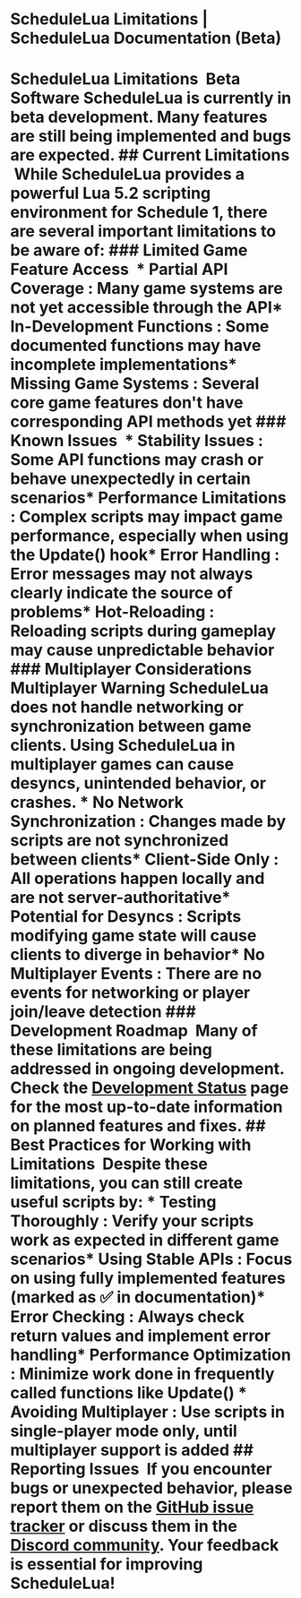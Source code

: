# ScheduleLua Limitations | ScheduleLua Documentation (Beta)

# ScheduleLua Limitations [​](#schedulelua-limitations) Beta Software ScheduleLua is currently in beta development. Many features are still being implemented and bugs are expected. ## Current Limitations [​](#current-limitations) While ScheduleLua provides a powerful Lua 5.2 scripting environment for Schedule 1, there are several important limitations to be aware of: ### Limited Game Feature Access [​](#limited-game-feature-access) * Partial API Coverage : Many game systems are not yet accessible through the API* In-Development Functions : Some documented functions may have incomplete implementations* Missing Game Systems : Several core game features don&#39;t have corresponding API methods yet ### Known Issues [​](#known-issues) * Stability Issues : Some API functions may crash or behave unexpectedly in certain scenarios* Performance Limitations : Complex scripts may impact game performance, especially when using the Update() hook* Error Handling : Error messages may not always clearly indicate the source of problems* Hot-Reloading : Reloading scripts during gameplay may cause unpredictable behavior ### Multiplayer Considerations [​](#multiplayer-considerations) Multiplayer Warning ScheduleLua does not handle networking or synchronization between game clients. Using ScheduleLua in multiplayer games can cause desyncs, unintended behavior, or crashes. * No Network Synchronization : Changes made by scripts are not synchronized between clients* Client-Side Only : All operations happen locally and are not server-authoritative* Potential for Desyncs : Scripts modifying game state will cause clients to diverge in behavior* No Multiplayer Events : There are no events for networking or player join/leave detection ### Development Roadmap [​](#development-roadmap) Many of these limitations are being addressed in ongoing development. Check the [Development Status](/ScheduleLua-Docs/guide/development-status.html) page for the most up-to-date information on planned features and fixes. ## Best Practices for Working with Limitations [​](#best-practices-for-working-with-limitations) Despite these limitations, you can still create useful scripts by: * Testing Thoroughly : Verify your scripts work as expected in different game scenarios* Using Stable APIs : Focus on using fully implemented features (marked as ✅ in documentation)* Error Checking : Always check return values and implement error handling* Performance Optimization : Minimize work done in frequently called functions like Update() * Avoiding Multiplayer : Use scripts in single-player mode only, until multiplayer support is added ## Reporting Issues [​](#reporting-issues) If you encounter bugs or unexpected behavior, please report them on the [GitHub issue tracker](https://github.com/ifBars/ScheduleLua/issues) or discuss them in the [Discord community](https://discord.gg/rV2QSAnqhX). Your feedback is essential for improving ScheduleLua!
